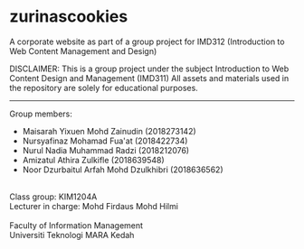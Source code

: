 # zurinascookies
A corporate website as part of a group project for IMD312 (Introduction to Web Content Management and Design)

DISCLAIMER:
This is a group project under the subject Introduction to Web Content Design and Management (IMD311)
All assets and materials used in the repository are solely for educational purposes.

-------------------------------------

Group members:
<ul>
  <li>Maisarah Yixuen Mohd Zainudin (2018273142)</li>
  <li>Nursyafinaz Mohamad Fua'at (2018422734)</li>
  <li>Nurul Nadia Muhammad Radzi (2018212076)</li>
  <li>Amizatul Athira Zulkifle (2018639548)</li>
  <li>Noor Dzurbaitul Arfah Mohd Dzulkhibri (2018636562)</li>
 </ul>
<br>Class group: KIM1204A
<br>Lecturer in charge: Mohd Firdaus Mohd Hilmi
<br>
<br>Faculty of Information Management
<br>Universiti Teknologi MARA Kedah
